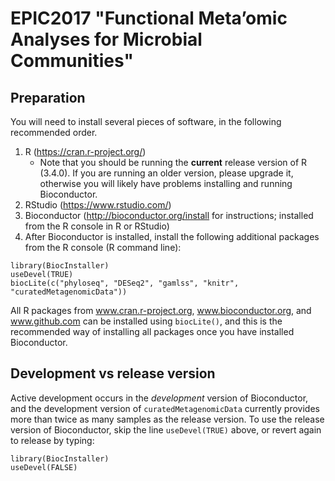 # EPIC2017 "Functional Meta’omic Analyses for Microbial Communities"

## Preparation

You will need to install several pieces of software, in the following recommended order.

1. R (https://cran.r-project.org/)
    + Note that you should be running the **current** release version of R (3.4.0).  If you are running an older version, please upgrade it, otherwise you will likely have problems installing and running Bioconductor.
2. RStudio (https://www.rstudio.com/)
3. Bioconductor (http://bioconductor.org/install for instructions; installed from the R console in R or RStudio)
4. After Bioconductor is installed, install the following additional packages from the R console (R command line):

```
library(BiocInstaller)
useDevel(TRUE)
biocLite(c("phyloseq", "DESeq2", "gamlss", "knitr", "curatedMetagenomicData"))
```

All R packages from www.cran.r-project.org, www.bioconductor.org, and www.github.com can be installed using `biocLite()`, and this is the recommended way of installing all packages once you have installed Bioconductor. 

## Development vs release version

Active development occurs in the *development* version of Bioconductor, and the development version of `curatedMetagenomicData` currently provides more than twice as many samples as the release version. To use the release version of Bioconductor, skip the line `useDevel(TRUE)` above, or revert again to release by typing:

```
library(BiocInstaller)
useDevel(FALSE)
```
